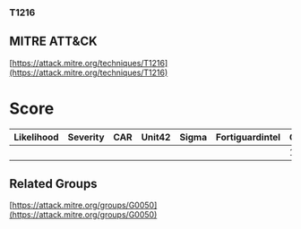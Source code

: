 
### T1216
## MITRE ATT&CK
[https://attack.mitre.org/techniques/T1216](https://attack.mitre.org/techniques/T1216)

# Score

| Likelihood | Severity | CAR | Unit42 | Sigma | Fortiguardintel | Groups | Malwares | Tools |
| ---------- | -------- | --- | ------ | ----- | --------------- | ---  | --- | --- |
 |   |   |   |   |   |   | 1 |   |   |



## Related Groups

[https://attack.mitre.org/groups/G0050](https://attack.mitre.org/groups/G0050)
[]()
